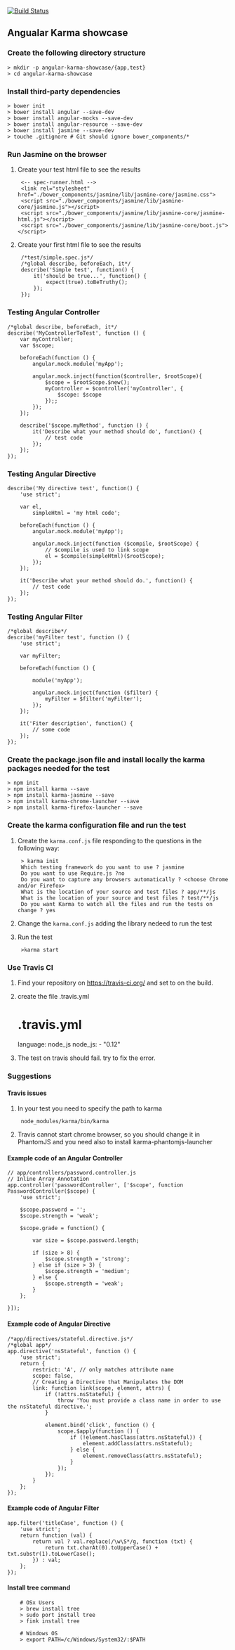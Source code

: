 [![Build Status](https://travis-ci.org/devw/angular_test.svg)](https://travis-ci.org/devw/angular_test)

## Angualar Karma showcase

### Create the following directory structure

    > mkdir -p angular-karma-showcase/{app,test}
    > cd angular-karma-showcase
    
### Install third-party dependencies

    > bower init
    > bower install angular --save-dev
    > bower install angular-mocks --save-dev
    > bower install angular-resource --save-dev
    > bower install jasmine --save-dev
    > touche .gitignore # Git should ignore bower_components/*
    
### Run Jasmine on the browser

1. Create your test html file to see the results

        <-- spec-runner.html -->
        <link rel="stylesheet" href="./bower_components/jasmine/lib/jasmine-core/jasmine.css">
        <script src="./bower_components/jasmine/lib/jasmine-core/jasmine.js"></script>
        <script src="./bower_components/jasmine/lib/jasmine-core/jasmine-html.js"></script>
        <script src="./bower_components/jasmine/lib/jasmine-core/boot.js"></script>
    
2. Create your first html file to see the results

        /*test/simple.spec.js*/
        /*global describe, beforeEach, it*/
        describe('Simple test', function() {
            it('should be true...', function() {
                expect(true).toBeTruthy();
            });
        });
        
### Testing Angular Controller

    /*global describe, beforeEach, it*/
    describe('MyControllerToTest', function () {
        var myController;
        var $scope;
    
        beforeEach(function () {
            angular.mock.module('myApp');
    
            angular.mock.inject(function($controller, $rootScope){
                $scope = $rootScope.$new();
                myController = $controller('myController', { 
                    $scope: $scope 
                });;
            });
        });
    
        describe('$scope.myMethod', function () {
            it('Describe what your method should do', function() {
                // test code
            });
        });
    });

### Testing Angular Directive

    describe('My directive test', function() {
        'use strict';
    
        var el,
            simpleHtml = 'my html code';
    
        beforeEach(function () {
            angular.mock.module('myApp');
    
            angular.mock.inject(function ($compile, $rootScope) {
                // $compile is used to link scope
                el = $compile(simpleHtml)($rootScope);
            });
        });
    
        it('Describe what your method should do.', function() {
            // test code
        });
    });

### Testing Angular Filter

    /*global describe*/
    describe('myFilter test', function () {
        'use strict';
    
        var myFilter;
    
        beforeEach(function () {
    
            module('myApp');
    
            angular.mock.inject(function ($filter) {
                myFilter = $filter('myFilter');
            });
        });
    
        it('Fiter description', function() {
            // some code
        });
    });
    
### Create the package.json file and install locally the karma packages needed for the test

    > npm init
    > npm install karma --save
    > npm install karma-jasmine --save
    > npm install karma-chrome-launcher --save
    > npm install karma-firefox-launcher --save
    
### Create the karma configuration file and run the test

1. Create the `karma.conf.js` file responding to the questions in the following way:

        > karma init
        Which testing framework do you want to use ? jasmine
        Do you want to use Require.js ?no
        Do you want to capture any browsers automatically ? <choose Chrome and/or Firefox>
        What is the location of your source and test files ? app/**/js
        What is the location of your source and test files ? test/**/js
        Do you want Karma to watch all the files and run the tests on change ? yes
    
2. Change the `karma.conf.js` adding the library nedeed to run the test
    
3. Run the test 
    
        >karma start
    
### Use Travis CI

1. Find your repository on https://travis-ci.org/ and set to on the build.

2. create the file .travis.yml

      # .travis.yml
      language: node_js
      node_js:
        - "0.12"

3. The test on travis should fail. try to fix the error.
    
### Suggestions 

#### Travis issues

1. In your test you need to specify the path to karma   
      
        node_modules/karma/bin/karma

2. Travis cannot start chrome browser, so you should change it in PhantomJS and you need also to install karma-phantomjs-launcher

#### Example code of an Angular Controller 
    
    // app/controllers/password.controller.js 
    // Inline Array Annotation
    app.controller('passwordController', ['$scope', function PasswordController($scope) {
        'use strict';
    
        $scope.password = '';
        $scope.strength = 'weak';
    
        $scope.grade = function() {
    
            var size = $scope.password.length;
    
            if (size > 8) {
                $scope.strength = 'strong';
            } else if (size > 3) {
                $scope.strength = 'medium';
            } else {
                $scope.strength = 'weak';
            }
        };
    
    }]);

#### Example code of Angular Directive

    /*app/directives/stateful.directive.js*/
    /*global app*/
    app.directive('nsStateful', function () {
        'use strict';
        return {
            restrict: 'A', // only matches attribute name
            scope: false,
            // Creating a Directive that Manipulates the DOM
            link: function link(scope, element, attrs) {
                if (!attrs.nsStateful) {
                    throw 'You must provide a class name in order to use the nsStateful directive.';
                }
    
                element.bind('click', function () {
                    scope.$apply(function () {
                        if (!element.hasClass(attrs.nsStateful)) {
                            element.addClass(attrs.nsStateful);
                        } else {
                            element.removeClass(attrs.nsStateful);
                        }
                    });
                });
            }
        };
    });

#### Example code of Angular Filter

    app.filter('titleCase', function () {
        'use strict';
        return function (val) {
            return val ? val.replace(/\w\S*/g, function (txt) {
                return txt.charAt(0).toUpperCase() + txt.substr(1).toLowerCase();
            }) : val;
        };
    });


  
#### Install tree command

        # OSx Users
        > brew install tree
        > sudo port install tree
        > fink install tree
        
        # Windows OS
        > export PATH=/c/Windows/System32/:$PATH
